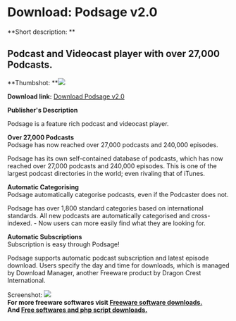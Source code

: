 # Download: Podsage v2.0

**Short description: **

## Podcast and Videocast player with over 27,000 Podcasts.

  
**Thumbshot: **![](http://www.freewarefiles.com/screenshot/podsage_md.gif)   
  
**Download link:** [Download Podsage v2.0](http://freesoftwares.boysofts.com/Podsage-V_program_17657.html)  
  

**Publisher's Description**  
  

Podsage is a feature rich podcast and videocast player.

**Over 27,000 Podcasts**   
Podsage has now reached over 27,000 podcasts and 240,000 episodes.

Podsage has its own self-contained database of podcasts, which has now reached
over 27,000 podcasts and 240,000 episodes. This is one of the largest podcast
directories in the world; even rivaling that of iTunes.

**Automatic Categorising**  
Podsage automatically categorise podcasts, even if the Podcaster does not.

Podsage has over 1,800 standard categories based on international standards.
All new podcasts are automatically categorised and cross-indexed. - Now users
can more easily find what they are looking for.

**Automatic Subscriptions**  
Subscription is easy through Podsage!

Podsage supports automatic podcast subscription and latest episode download.
Users specify the day and time for downloads, which is managed by Download
Manager, another Freeware product by Dragon Crest International.

  
  
Screenshot: ![](http://www.freewarefiles.com/screenshot/podsage.gif)  
**For more freeware softwares visit [Freeware software downloads.](http://freesoftwares.boysofts.com/)**   
**And [Free softwares and php script downloads.](http://www.boysofts.com/)**


